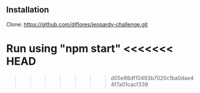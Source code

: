 ## Installation

Clone: https://github.com/djflores/jeopardy-challenge.git

Run using "npm start"
<<<<<<< HEAD
=======

>>>>>>> d05e98df10493b7020c1ba0dae44f7a01cacf339
